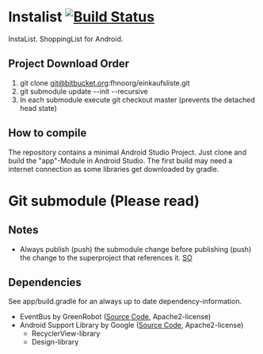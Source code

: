 # Instalist [![Build Status](https://travis-ci.org/InstaList/instalist-android.png)](https://travis-ci.org/InstaList/instalist-android)

InstaList. ShoppingList for Android.

## Project Download Order
1. git clone git@bitbucket.org:fhnoorg/einkaufsliste.git
2. git submodule update --init --recursive
3. In each submodule execute git checkout master  (prevents the detached head state)

## How to compile

The repository contains a minimal Android Studio Project. Just clone and build the "app"-Module in Android Studio. The first build may need a internet connection as some libraries get downloaded by gradle.

# Git submodule (Please read)
## Notes

* Always publish (push) the submodule change before publishing (push) the change to the superproject that references it. [SO](http://stackoverflow.com/questions/1979167/git-submodule-update)

## Dependencies

See app/build.gradle for an always up to date dependency-information.

* EventBus by GreenRobot ([Source Code](https://github.com/greenrobot/EventBus), Apache2-license)
* Android Support Library by Google ([Source Code](https://android.googlesource.com/platform/frameworks/support.git/), Apache2-license)
    * RecyclerView-library
    * Design-library
